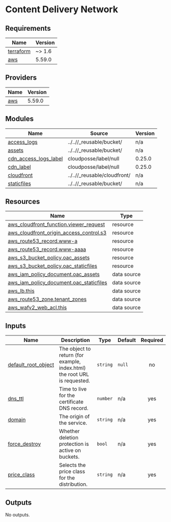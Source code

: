 # Content Delivery Network

<!-- BEGIN_TF_DOCS -->
## Requirements

| Name | Version |
|------|---------|
| <a name="requirement_terraform"></a> [terraform](#requirement\_terraform) | ~> 1.6 |
| <a name="requirement_aws"></a> [aws](#requirement\_aws) | 5.59.0 |

## Providers

| Name | Version |
|------|---------|
| <a name="provider_aws"></a> [aws](#provider\_aws) | 5.59.0 |

## Modules

| Name | Source | Version |
|------|--------|---------|
| <a name="module_access_logs"></a> [access\_logs](#module\_access\_logs) | ../..//_reusable/bucket/ | n/a |
| <a name="module_assets"></a> [assets](#module\_assets) | ../..//_reusable/bucket/ | n/a |
| <a name="module_cdn_access_logs_label"></a> [cdn\_access\_logs\_label](#module\_cdn\_access\_logs\_label) | cloudposse/label/null | 0.25.0 |
| <a name="module_cdn_label"></a> [cdn\_label](#module\_cdn\_label) | cloudposse/label/null | 0.25.0 |
| <a name="module_cloudfront"></a> [cloudfront](#module\_cloudfront) | ../..//_reusable/cloudfront/ | n/a |
| <a name="module_staticfiles"></a> [staticfiles](#module\_staticfiles) | ../..//_reusable/bucket/ | n/a |

## Resources

| Name | Type |
|------|------|
| [aws_cloudfront_function.viewer_request](https://registry.terraform.io/providers/hashicorp/aws/5.59.0/docs/resources/cloudfront_function) | resource |
| [aws_cloudfront_origin_access_control.s3](https://registry.terraform.io/providers/hashicorp/aws/5.59.0/docs/resources/cloudfront_origin_access_control) | resource |
| [aws_route53_record.www-a](https://registry.terraform.io/providers/hashicorp/aws/5.59.0/docs/resources/route53_record) | resource |
| [aws_route53_record.www-aaaa](https://registry.terraform.io/providers/hashicorp/aws/5.59.0/docs/resources/route53_record) | resource |
| [aws_s3_bucket_policy.oac_assets](https://registry.terraform.io/providers/hashicorp/aws/5.59.0/docs/resources/s3_bucket_policy) | resource |
| [aws_s3_bucket_policy.oac_staticfiles](https://registry.terraform.io/providers/hashicorp/aws/5.59.0/docs/resources/s3_bucket_policy) | resource |
| [aws_iam_policy_document.oac_assets](https://registry.terraform.io/providers/hashicorp/aws/5.59.0/docs/data-sources/iam_policy_document) | data source |
| [aws_iam_policy_document.oac_staticfiles](https://registry.terraform.io/providers/hashicorp/aws/5.59.0/docs/data-sources/iam_policy_document) | data source |
| [aws_lb.this](https://registry.terraform.io/providers/hashicorp/aws/5.59.0/docs/data-sources/lb) | data source |
| [aws_route53_zone.tenant_zones](https://registry.terraform.io/providers/hashicorp/aws/5.59.0/docs/data-sources/route53_zone) | data source |
| [aws_wafv2_web_acl.this](https://registry.terraform.io/providers/hashicorp/aws/5.59.0/docs/data-sources/wafv2_web_acl) | data source |

## Inputs

| Name | Description | Type | Default | Required |
|------|-------------|------|---------|:--------:|
| <a name="input_default_root_object"></a> [default\_root\_object](#input\_default\_root\_object) | The object to return (for example, index.html) the root URL is requested. | `string` | `null` | no |
| <a name="input_dns_ttl"></a> [dns\_ttl](#input\_dns\_ttl) | Time to live for the certificate DNS record. | `number` | n/a | yes |
| <a name="input_domain"></a> [domain](#input\_domain) | The origin of the service. | `string` | n/a | yes |
| <a name="input_force_destroy"></a> [force\_destroy](#input\_force\_destroy) | Whether deletion protection is active on buckets. | `bool` | n/a | yes |
| <a name="input_price_class"></a> [price\_class](#input\_price\_class) | Selects the price class for the distribution. | `string` | n/a | yes |

## Outputs

No outputs.
<!-- END_TF_DOCS -->